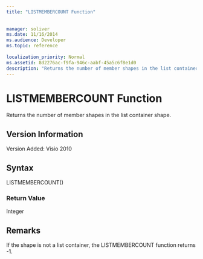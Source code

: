 ```yaml
---
title: "LISTMEMBERCOUNT Function"
 
 
manager: soliver
ms.date: 11/16/2014
ms.audience: Developer
ms.topic: reference
 
localization_priority: Normal
ms.assetid: 8d2276ac-f9fa-946c-aabf-45a5c6f8e1d0
description: "Returns the number of member shapes in the list container shape."
---
```


# LISTMEMBERCOUNT Function

Returns the number of member shapes in the list container shape.
  
## Version Information

Version Added: Visio 2010 
  
## Syntax

LISTMEMBERCOUNT()
  
### Return Value

Integer
  
## Remarks

If the shape is not a list container, the LISTMEMBERCOUNT function returns -1.
  

